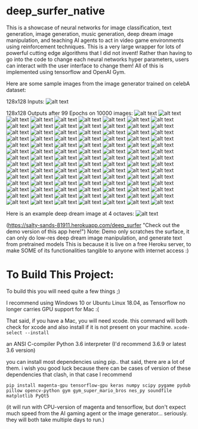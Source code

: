 # deep_surfer_native
This is a showcase of neural networks for image classification, text generation, image generation, music generation, deep dream image manipulation, and teaching AI agents to act in video game environments using reinforcement techniques. This is a very large wrapper for lots of powerful cutting edge algorithms that I did not invent! Rather than having to go into the code to change each neural networks hyper parameters, users can interact with the user interface to change them! All of this is implemented using tensorflow and OpenAI Gym.


Here are some sample images from the image generator trained on celebA dataset:

128x128 Inputs:
![alt text](people-gan/inputs/inputs_0.png)

128x128 Outputs after 99 Epochs on 10000 images:
![alt text](people-gan/epochs/samples_1.png)
![alt text](people-gan/epochs/samples_2.png)
![alt text](people-gan/epochs/samples_3.png)
![alt text](people-gan/epochs/samples_4.png)
![alt text](people-gan/epochs/samples_5.png)
![alt text](people-gan/epochs/samples_6.png)
![alt text](people-gan/epochs/samples_7.png)
![alt text](people-gan/epochs/samples_8.png)
![alt text](people-gan/epochs/samples_9.png)
![alt text](people-gan/epochs/samples_10.png)
![alt text](people-gan/epochs/samples_11.png)
![alt text](people-gan/epochs/samples_12.png)
![alt text](people-gan/epochs/samples_13.png)
![alt text](people-gan/epochs/samples_14.png)
![alt text](people-gan/epochs/samples_15.png)
![alt text](people-gan/epochs/samples_16.png)
![alt text](people-gan/epochs/samples_17.png)
![alt text](people-gan/epochs/samples_18.png)
![alt text](people-gan/epochs/samples_19.png)
![alt text](people-gan/epochs/samples_20.png)
![alt text](people-gan/epochs/samples_21.png)
![alt text](people-gan/epochs/samples_22.png)
![alt text](people-gan/epochs/samples_23.png)
![alt text](people-gan/epochs/samples_24.png)
![alt text](people-gan/epochs/samples_25.png)
![alt text](people-gan/epochs/samples_26.png)
![alt text](people-gan/epochs/samples_27.png)
![alt text](people-gan/epochs/samples_28.png)
![alt text](people-gan/epochs/samples_29.png)
![alt text](people-gan/epochs/samples_30.png)
![alt text](people-gan/epochs/samples_31.png)
![alt text](people-gan/epochs/samples_32.png)
![alt text](people-gan/epochs/samples_33.png)
![alt text](people-gan/epochs/samples_34.png)
![alt text](people-gan/epochs/samples_35.png)
![alt text](people-gan/epochs/samples_36.png)
![alt text](people-gan/epochs/samples_37.png)
![alt text](people-gan/epochs/samples_38.png)
![alt text](people-gan/epochs/samples_39.png)
![alt text](people-gan/epochs/samples_40.png)
![alt text](people-gan/epochs/samples_41.png)
![alt text](people-gan/epochs/samples_42.png)
![alt text](people-gan/epochs/samples_43.png)
![alt text](people-gan/epochs/samples_44.png)
![alt text](people-gan/epochs/samples_45.png)
![alt text](people-gan/epochs/samples_46.png)
![alt text](people-gan/epochs/samples_47.png)
![alt text](people-gan/epochs/samples_48.png)
![alt text](people-gan/epochs/samples_49.png)
![alt text](people-gan/epochs/samples_50.png)
![alt text](people-gan/epochs/samples_51.png)
![alt text](people-gan/epochs/samples_52.png)
![alt text](people-gan/epochs/samples_53.png)
![alt text](people-gan/epochs/samples_54.png)
![alt text](people-gan/epochs/samples_55.png)
![alt text](people-gan/epochs/samples_56.png)
![alt text](people-gan/epochs/samples_57.png)
![alt text](people-gan/epochs/samples_58.png)
![alt text](people-gan/epochs/samples_59.png)
![alt text](people-gan/epochs/samples_60.png)
![alt text](people-gan/epochs/samples_61.png)
![alt text](people-gan/epochs/samples_62.png)
![alt text](people-gan/epochs/samples_63.png)
![alt text](people-gan/epochs/samples_64.png)
![alt text](people-gan/epochs/samples_65.png)
![alt text](people-gan/epochs/samples_66.png)
![alt text](people-gan/epochs/samples_67.png)
![alt text](people-gan/epochs/samples_68.png)
![alt text](people-gan/epochs/samples_69.png)
![alt text](people-gan/epochs/samples_70.png)
![alt text](people-gan/epochs/samples_71.png)
![alt text](people-gan/epochs/samples_72.png)
![alt text](people-gan/epochs/samples_73.png)
![alt text](people-gan/epochs/samples_74.png)
![alt text](people-gan/epochs/samples_75.png)
![alt text](people-gan/epochs/samples_76.png)
![alt text](people-gan/epochs/samples_77.png)
![alt text](people-gan/epochs/samples_78.png)
![alt text](people-gan/epochs/samples_79.png)
![alt text](people-gan/epochs/samples_80.png)
![alt text](people-gan/epochs/samples_81.png)
![alt text](people-gan/epochs/samples_82.png)
![alt text](people-gan/epochs/samples_83.png)
![alt text](people-gan/epochs/samples_84.png)
![alt text](people-gan/epochs/samples_85.png)
![alt text](people-gan/epochs/samples_86.png)
![alt text](people-gan/epochs/samples_87.png)
![alt text](people-gan/epochs/samples_88.png)
![alt text](people-gan/epochs/samples_89.png)
![alt text](people-gan/epochs/samples_90.png)
![alt text](people-gan/epochs/samples_91.png)
![alt text](people-gan/epochs/samples_92.png)
![alt text](people-gan/epochs/samples_93.png)
![alt text](people-gan/epochs/samples_94.png)
![alt text](people-gan/epochs/samples_95.png)
![alt text](people-gan/epochs/samples_96.png)
![alt text](people-gan/epochs/samples_97.png)
![alt text](people-gan/epochs/samples_98.png)
![alt text](people-gan/epochs/samples_99.png)
![alt text](people-gan/epochs/samples_100.png)



Here is an example deep dream image at 4 octaves:
![alt text](PythonCWrap/icons/surfingsky-mixed4b.png)


(https://salty-sands-81911.herokuapp.com/deep_surfer "Check out the demo version of this app here!")
Note: Demo only scratches the surface, it can only do low-res deep dream image manipulation, and generate text from pretrained models
This is because it is live on a free Heroku server, to make SOME of its functionalities tangible to anyone with internet access :)



# To Build This Project:

To build this you will need quite a few things ;)

I recommend using Windows 10 or Ubuntu Linux 18.04, as Tensorflow no longer carries GPU support for Mac :(

That said, if you have a Mac, you will need xcode.
this command will both check for xcode and also install if it is not present on your machine.
    `xcode-select --install`


an ANSI C-compiler
Python 3.6 interpreter (I'd recommend 3.6.9 or latest 3.6 version)

you can install most dependencies using pip.. that said, there are a lot of them. i wish you good luck because there can be cases
of version of these dependencies that clash, in that case I recommend 

    pip install magenta-gpu tensorflow-gpu keras numpy scipy pygame pydub pillow opencv-python gym gym_super_mario_bros nes_py soundfile matplotlib PyQt5

(it will run with CPU-version of magenta and tensorflow, but don't expect much speed from the AI gaming agent or the image generator...
 seriously. they will both take multiple days to run.)
